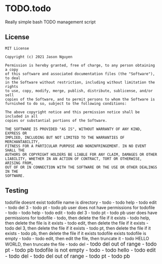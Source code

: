 # TODO.todo
Really simple bash TODO management script

## License

```
MIT License

Copyright (c) 2021 Jason Nguyen

Permission is hereby granted, free of charge, to any person obtaining a copy
of this software and associated documentation files (the "Software"), to deal
in the Software without restriction, including without limitation the rights
to use, copy, modify, merge, publish, distribute, sublicense, and/or sell
copies of the Software, and to permit persons to whom the Software is
furnished to do so, subject to the following conditions:

The above copyright notice and this permission notice shall be included in all
copies or substantial portions of the Software.

THE SOFTWARE IS PROVIDED "AS IS", WITHOUT WARRANTY OF ANY KIND, EXPRESS OR
IMPLIED, INCLUDING BUT NOT LIMITED TO THE WARRANTIES OF MERCHANTABILITY,
FITNESS FOR A PARTICULAR PURPOSE AND NONINFRINGEMENT. IN NO EVENT SHALL THE
AUTHORS OR COPYRIGHT HOLDERS BE LIABLE FOR ANY CLAIM, DAMAGES OR OTHER
LIABILITY, WHETHER IN AN ACTION OF CONTRACT, TORT OR OTHERWISE, ARISING FROM,
OUT OF OR IN CONNECTION WITH THE SOFTWARE OR THE USE OR OTHER DEALINGS IN THE
SOFTWARE.
```

## Testing
todofile doesnt exist
  todofile name is directory
    - todo
    - todo help
    - todo edit
    - todo del 3
    - todo pt
    - todo pb
  user does not have permissions for todofile
    - todo
    - todo help
    - todo edit
    - todo del 3
    - todo pt
    - todo pb
  user does have permissions for todofile
    - todo, then delete the file if it exists
    - todo help, then delete the file is it exists
    - todo edit, then delete the file if it exists
    - todo del 3, then delete the file if it exists
    - todo pt, then delete the file if it exists
    - todo pb, then delete the file if it exists
todofile exists
  todofile is empty
    - todo
    - todo edit, then edit the file, then truncate it
    - todo HELLO WORLD, then truncate the file
    - todo del <big number>
    - todo del out of range
    - todo pt
    - todo pb
  todofile is not empty
    - todo
    - todo hello
    - todo edit
    - todo del
    - todo del out of range
    - todo pt
    - todo pb
